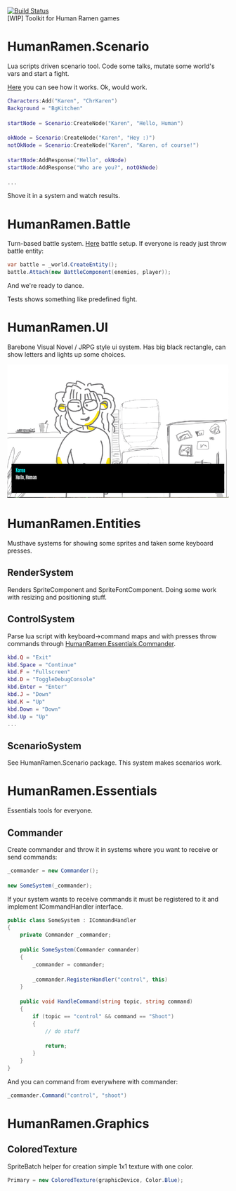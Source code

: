 [![Build Status](https://travis-ci.org/human-ramen/human-ramen.svg?branch=master)](https://travis-ci.org/human-ramen/human-ramen)  
[WIP] Toolkit for Human Ramen games

# HumanRamen.Scenario
Lua scripts driven scenario tool. Code some talks, mutate some world's vars and start a fight.

[Here](https://github.com/human-ramen/human-ramen/blob/master/HumanRamen.Entities/Systems/ScenarioSystem.cs) you can see how it works. Ok, would work.

```lua
Characters:Add("Karen", "ChrKaren")
Background = "BgKitchen"

startNode = Scenario:CreateNode("Karen", "Hello, Human")

okNode = Scenario:CreateNode("Karen", "Hey :)")
notOkNode = Scenario:CreateNode("Karen", "Karen, of course!")

startNode:AddResponse("Hello", okNode)
startNode:AddResponse("Who are you?", notOkNode)

...
```

Shove it in a system and watch results.

# HumanRamen.Battle
Turn-based battle system. [Here](https://github.com/human-ramen/human-ramen/blob/master/HumanRamen.Battle.Tests/BattleTest.cs) battle setup. If everyone is ready just throw battle entity:
```c#
var battle = _world.CreateEntity();
battle.Attach(new BattleComponent(enemies, player));
```
And we're ready to dance.

Tests shows something like predefined fight.

# HumanRamen.UI
Barebone Visual Novel / JRPG style ui system. Has big black rectangle, can show letters and lights up some choices.

![beautiful ui](.github/uishowcase.png)

# HumanRamen.Entities
Musthave systems for showing some sprites and taken some keyboard presses.

## RenderSystem
Renders SpriteComponent and SpriteFontComponent. Doing some work with resizing and positioning stuff.

## ControlSystem
Parse lua script with keyboard->command maps and with presses throw commands through [HumanRamen.Essentials.Commander](https://github.com/human-ramen/human-ramen/blob/master/HumanRamen.Essentials/Commander.cs).

```lua
kbd.Q = "Exit"
kbd.Space = "Continue"
kbd.F = "Fullscreen"
kbd.D = "ToggleDebugConsole"
kbd.Enter = "Enter"
kbd.J = "Down"
kbd.K = "Up"
kbd.Down = "Down"
kbd.Up = "Up"
...
```
## ScenarioSystem
See HumanRamen.Scenario package. This system makes scenarios work.

# HumanRamen.Essentials
Essentials tools for everyone.

## Commander
Create commander and throw it in systems where you want to receive or send commands:
```c#
_commander = new Commander();

new SomeSystem(_commander);
```

If your system wants to receive commands it must be registered to it and implement ICommandHandler interface.
```c#
public class SomeSystem : ICommandHandler
{
    private Commander _commander;

    public SomeSystem(Commander commander)
    {
        _commander = commander;
    
        _commander.RegisterHandler("control", this)
    }
    
    public void HandleCommand(string topic, string command)
    {
        if (topic == "control" && command == "Shoot")
        {
            // do stuff
            
            return;
        }
    }
}
```

And you can command from everywhere with commander:
```c#
_commander.Command("control", "shoot")
```

# HumanRamen.Graphics

## ColoredTexture
SpriteBatch helper for creation simple 1x1 texture with one color.
```c#
Primary = new ColoredTexture(graphicDevice, Color.Blue);
```
